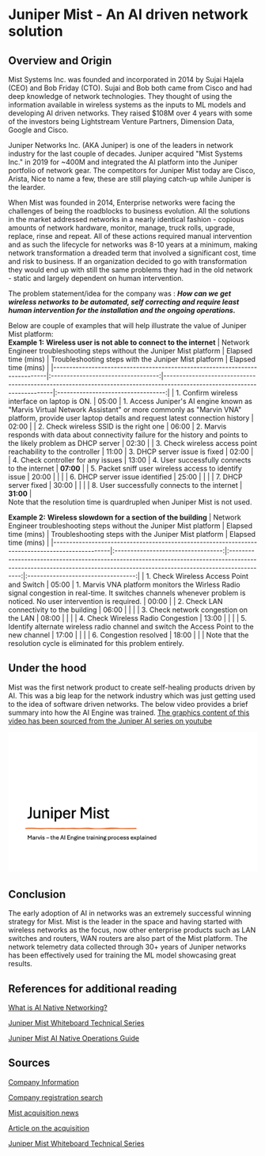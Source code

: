 # Juniper Mist - An AI driven network solution

## Overview and Origin 
Mist Systems Inc. was founded and incorporated in 2014 by Sujai Hajela (CEO) and Bob Friday (CTO).  Sujai and Bob both came from Cisco and had deep knowledge of network technologies. They thought of using the information available in wireless systems as the inputs to ML models and developing AI driven networks. They raised $108M over 4 years with some of the investors being Lightstream Venture Partners, Dimension Data, Google and Cisco.

Juniper Networks Inc. (AKA Juniper) is one of the leaders in network industry for the last couple of decades. Juniper acquired "Mist Systems Inc." in 2019 for ~400M and integrated the AI platform into the Juniper portfolio of network gear. The competitors for Juniper Mist today are Cisco, Arista, Nice to name a few, these are still playing catch-up while Juniper is the learder.

When Mist was founded in 2014, Enterprise networks were facing the challenges of being the roadblocks to business evolution. All the solutions in the market addressed networks in a nearly identical fashion - copious amounts of network hardware, monitor, manage, truck rolls, upgrade, replace, rinse and repeat. All of these actions required manual intervention and as such the lifecycle for networks was 8-10 years at a minimum, making network transformation a dreaded term that involved a significant cost, time and risk to business. If an organization decided to go with transformation they would end up with still the same problems they had in the old network - static and largely dependent on human intervention.

The problem statement/idea for the company was : ***How can we get wireless networks to be automated, self correcting and require least human intervention for the installation and the ongoing operations.*** 

Below are couple of examples that will help illustrate the value of Juniper Mist platform:\
**Example 1:** **Wireless user is not able to connect to the internet**
|  Network Engineer troubleshooting steps without the Juniper Mist platform  |  Elapsed time (mins) | Troubleshooting steps with the Juniper Mist platform                                                                    |  Elapsed time (mins) |
|----------------------------------------------------------------------------|:----------------------------------:|-------------------------------------------------------------------------------------------------------------------------|:----------------------------------:|
| 1. Confirm wireless interface on laptop is ON.                             |                05:00               | 1. Access Juniper's AI engine known as "Marvis Virtual Network Assistant" or more commonly as "Marvin VNA" platform, provide user laptop details and request latest connection history                      | 02:00                              |
| 2. Check wireless SSID is the right one                                    |                06:00               | 2. Marvis responds with data about connectivity failure for the history and points to the likely problem as DHCP server | 02:30                              |
| 3. Check wireless access point reachability to the controller              |                11:00               | 3. DHCP server issue is fixed                                                                                           | 02:00                              |
| 4. Check controller for any issues                                         |                13:00               | 4. User successfully connects to the internet                                                                           | **07:00**                              |
| 5. Packet sniff user wireless access to identify issue                     |                20:00               |                                                                                                                         |                                    |
| 6. DHCP server issue identified                                            |                25:00               |                                                                                                                         |                                    |
| 7. DHCP server fixed                                                       |                30:00               |                                                                                                                         |                                    |
| 8. User successfully connects to the internet                              |                **31:00**               |                                                                                                                        
Note that the resolution time is quardrupled when Juniper Mist is not used.

**Example 2:** **Wireless slowdown for a section of the building**
|  Network Engineer troubleshooting steps  without the Juniper Mist platform                     |  Elapsed time (mins) |                                                          Troubleshooting steps  with the Juniper Mist platform                                                           |  Elapsed time (mins) |
|------------------------------------------------------------------------------------------------|:----------------------------------:|:------------------------------------------------------------------------------------------------------------------------------------------------------------------------:|:----------------------------------:|
| 1. Check Wireless Access Point and Switch                                                      |                05:00               | 1. Marvis VNA platform monitors the Wirless Radio signal congestion in real-time.    It switches channels whenever problem is noticed. No user intervention is required. | 00:00                              |
| 2. Check LAN connectivity to the building                                                      |                06:00               |                                                                                                                                                                          |                                    |
| 3. Check network congestion on the LAN                                                         |                08:00               |                                                                                                                                                                          |                                    |
| 4. Check Wireless Radio Congestion                                                             |                13:00               |                                                                                                                                                                          |                                    |
| 5. Identify alternate wireless radio channel and    switch the Access Point to the new channel |                17:00               |                                                                                                                                                                          |                                    |
| 6. Congestion resolved                                                                         |                18:00               |                                                                                                                                                                          |                                    |
Note that the resolution cycle is eliminated for this problem entirely.

## Under the hood
Mist was the first network product to create self-healing products driven by AI. This was a big leap for the network industry which was just getting used to the idea of software driven networks. The below video provides a brief summary into how the AI Engine was trained. <a href="https://www.youtube.com/watch?v=h-cgOoxvPOI&list=PLGvolzhkU_gRu2Sq3O3yKpo8u0h3-NNe6&index=5">The graphics content of this video has been sourced from the Juniper AI series on youtube</a>

![Mist_video_git](https://github.com/aj1560/ai-case-study/blob/main/Mist_video_git.gif)

## Conclusion
The early adoption of AI in networks was an extremely successful winning strategy for Mist. Mist is the leader in the space and having started with wireless networks as the focus, now other enterprise products such as LAN switches and routers, WAN routers are also part of the Mist platform. The network telemetry data collected through 30+ years of Juniper networks has been effectively used for training the ML model showcasing great results.

## References for additional reading 
<a href="https://www.juniper.net/us/en/research-topics/what-is-ai-native-networking.html">What is AI Native Networking?</a>

<a href="https://m.youtube.com/playlist?list=PLGvolzhkU_gRu2Sq3O3yKpo8u0h3-NNe6">Juniper Mist Whiteboard Technical Series</a>

<a href="https://www.juniper.net/documentation/us/en/software/mist/mist-aiops/mist-aiops.pdf">Juniper Mist AI Native Operations Guide</a>
## Sources
<a href="https://www.crunchbase.com/organization/mist-systems/company_financials">Company Information</a>

<a href="https://icis.corp.delaware.gov/Ecorp/EntitySearch/NameSearch.aspx">Company registration search</a>

<a href="https://newsroom.juniper.net/news/news-details/2019/Juniper-Networks-Announces-Intent-to-Acquire-Mist-Systems-to-Bring-AI-to-IT-Delivering-on-Promise-of-Software-Defined-Enterprise/default.aspx">Mist acquisition news</a>

<a href="https://medium.com/lightspeed-venture-partners/mist-systems-joins-juniper-networks-e13e774d54d5">Article on the acquisition</a>

<a href="https://m.youtube.com/playlist?list=PLGvolzhkU_gRu2Sq3O3yKpo8u0h3-NNe6">Juniper Mist Whiteboard Technical Series</a>


